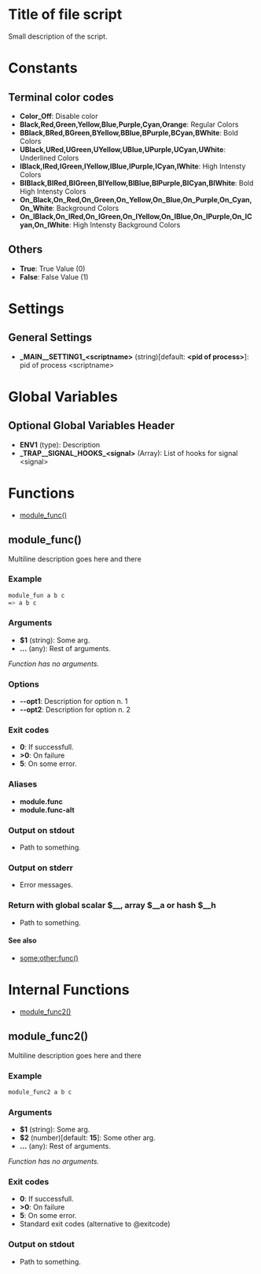 # Title of file script

Small description of the script.

# Constants

## Terminal color codes
* **Color_Off**: Disable color
* **Black,Red,Green,Yellow,Blue,Purple,Cyan,Orange**: Regular Colors
* **BBlack,BRed,BGreen,BYellow,BBlue,BPurple,BCyan,BWhite**: Bold Colors
* **UBlack,URed,UGreen,UYellow,UBlue,UPurple,UCyan,UWhite**: Underlined Colors
* **IBlack,IRed,IGreen,IYellow,IBlue,IPurple,ICyan,IWhite**: High Intensty Colors
* **BIBlack,BIRed,BIGreen,BIYellow,BIBlue,BIPurple,BICyan,BIWhite**: Bold High Intensty Colors
* **On_Black,On_Red,On_Green,On_Yellow,On_Blue,On_Purple,On_Cyan,On_White**: Background Colors
* **On_IBlack,On_IRed,On_IGreen,On_IYellow,On_IBlue,On_IPurple,On_ICyan,On_IWhite**: High Intensty Background Colors
## Others
* **True**: True Value (0)
* **False**: False Value (1)


# Settings

## General Settings
* **\_MAIN__SETTING1_\<scriptname\>** (string)[default: **\<pid of process\>**]: pid of process \<scriptname\>


# Global Variables

## Optional Global Variables Header
* **ENV1** (type): Description
* **\_TRAP__SIGNAL_HOOKS_\<signal\>** (Array): List of hooks for signal \<signal\>


# Functions
* [module_func()](#module_func)


## module_func()

Multiline description goes here and
there

### Example

```bash
module_fun a b c
=> a b c
```

### Arguments

* **$1** (string): Some arg.
* **...** (any): Rest of arguments.

_Function has no arguments._

### Options

* **--opt1**: Description for option n. 1
* **--opt2**: Description for option n. 2

### Exit codes

* **0**:  If successfull.
* **\>0**: On failure
* **5**:  On some error.

### Aliases

* **module.func**
* **module.func-alt**

### Output on stdout

* Path to something.

### Output on stderr

* Error messages.

### Return with global scalar $__, array $__a or hash $__h

* Path to something.

#### See also

* [some:other:func()](#some:other:func())



# Internal Functions
* [module_func2()](#module_func2)


## module_func2()

Multiline description goes here and
there

### Example

```bash
module_func2 a b c
```

### Arguments

* **$1** (string): Some arg.
* **$2** (number)[default: **15**]: Some other arg.
* **...** (any): Rest of arguments.

_Function has no arguments._

### Exit codes

* **0**:  If successfull.
* **\>0**: On failure
* **5**:  On some error.
* Standard exit codes (alternative to @exitcode)

### Output on stdout

* Path to something.


